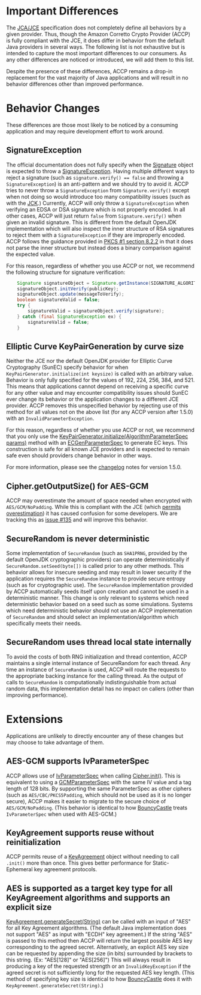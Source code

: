 # Important Differences
The [JCA/JCE](https://docs.oracle.com/en/java/javase/11/security/java-cryptography-architecture-jca-reference-guide.html) specification does not completely define all behaviors by a given provider.
Thus, though the Amazon Corretto Crypto Provider (ACCP) is fully compliant with the JCE, it does differ in behavior from the default Java providers in several ways.
The following list is not exhaustive but is intended to capture the most important differences to our consumers.
As any other differences are noticed or introduced, we will add them to this list.

Despite the presence of these differences, ACCP remains a drop-in replacement for the vast majority of Java applications and will result in no behavior differences other than improved performance.

# Behavior Changes
These differences are those most likely to be noticed by a consuming application and may require development effort to work around.

## SignatureException
The official documentation does not fully specify when the [Signature](https://docs.oracle.com/javase/8/docs/api/java/security/Signature.html) object is expected to throw a [SignatureException](https://docs.oracle.com/javase/8/docs/api/java/security/SignatureException.html).
Having multiple different ways to reject a signature (such as `signature.verify() == false` and throwing a `SignatureException`) is an anti-pattern and we should try to avoid it.
ACCP tries to never throw a `SignatureException` from `Signature.verify()` except when not doing so would introduce too many compatibility issues (such as with the [JCK](https://en.wikipedia.org/wiki/Technology_Compatibility_Kit#TCK_for_the_Java_platform).)
Currently, ACCP will only throw a `SignatureException` when verifying an EDSA or DSA signature which is not properly encoded.
In all other cases, ACCP will just return `false` from `Signature.verify()` when given an invalid signature.
This is different from the default OpenJDK implementation which will also inspect the inner structure of RSA signatures to reject them with a `SignatureException` if they are improperly encoded.
ACCP follows the guidance provided in [PKCS #1 section 8.2.2](https://tools.ietf.org/html/rfc8017#section-8.2.2) in that it does not parse the inner structure but instead does a binary comparison against the expected value.

For this reason, regardless of whether you use ACCP or not, we recommend the following structure for signature verification:
```java
    Signature signatureObject = Signature.getInstance(SIGNATURE_ALGORITHM);
    signatureObject.initVerify(publicKey);
    signatureObject.update(messageToVerify);
    boolean signatureValid = false;
    try {
        signatureValid = signatureObject.verify(signature);
    } catch (final SignatureException ex) {
        signatureValid = false;
    }
```

## Elliptic Curve KeyPairGeneration by curve size
Neither the JCE nor the default OpenJDK provider for Elliptic Curve Cryptography (SunEC) specify behavior for when `KeyPairGenerator.initialize(int keysize)` is called with an arbitrary value.
Behavior is only fully specified for the values of 192, 224, 256, 384, and 521.
This means that applications cannot depend on receiving a specific curve for any other value and may encounter compatibility issues should SunEC ever change its behavior or the application changes to a different JCE provider.
ACCP removes this unspecified behavior by rejecting use of this method for all values not on the above list (for any ACCP version after 1.5.0) with an `InvalidParameterException`.

For this reason, regardless of whether you use ACCP or not, we recommend that you only use the [KeyPairGenerator.initialize(AlgorithmParameterSpec params)](https://docs.oracle.com/javase/8/docs/api/java/security/KeyPairGenerator.html#initialize-java.security.spec.AlgorithmParameterSpec-) method with an [ECGenParameterSpec](https://docs.oracle.com/javase/8/docs/api/java/security/spec/ECGenParameterSpec.html) to generate EC keys.
This construction is safe for all known JCE providers and is expected to remain safe even should providers change behavior in other ways.

For more information, please see the [changelog](./CHANGELOG.md) notes for version 1.5.0.

## Cipher.getOutputSize() for AES-GCM
ACCP may overestimate the amount of space needed when encrypted with `AES/GCM/NoPadding`.
While this is compliant with the JCE (which [permits overestimation](https://docs.oracle.com/javase/8/docs/api/javax/crypto/Cipher.html#getOutputSize-int-)) it has caused confusion for some developers.
We are tracking this as [issue #135](https://github.com/corretto/amazon-corretto-crypto-provider/issues/135) and will improve this behavior.

## SecureRandom is never deterministic
Some implementation of `SecureRandom` (such as `SHA1PRNG`, provided by the default OpenJDK cryptographic providers) can operate deterministically if `SecureRandom.setSeed(byte[])` is called prior to any other methods.
This behavior allows for insecure seeding and may result in lower security if the application requires the `SecureRandom` instance to provide secure entropy (such as for cryptographic use).
The `SecureRandom` implementation provided by ACCP automatically seeds itself upon creation and cannot be used in a deterministic manner.
This change is only relevant to systems which need deterministic behavior based on a seed such as some simulations.
Systems which need deterministic behavior should not use an ACCP implementation of `SecureRandom` and should select an implementation/algorithm which specifically meets their needs.

## SecureRandom uses thread local state internally
To avoid the costs of both RNG initialization and thread contention, ACCP maintains a single internal instance of SecureRandom for each thread.
Any time an instance of `SecureRandom` is used, ACCP will route the requests to the appropriate backing instance for the calling thread.
As the output of calls to `SecureRandom` is computationally indistinguishable from actual random data, this implementation detail has no impact on callers (other than improving performance).

# Extensions
Applications are unlikely to directly encounter any of these changes but may choose to take advantage of them.

## AES-GCM supports IvParameterSpec
ACCP allows use of [IvParameterSpec](https://docs.oracle.com/javase/8/docs/api/javax/crypto/spec/IvParameterSpec.html) when calling [Cipher.init()](https://docs.oracle.com/javase/8/docs/api/javax/crypto/Cipher.html#init-int-java.security.Key-java.security.spec.AlgorithmParameterSpec-).
This is equivalent to using a [GCMParameterSpec](https://docs.oracle.com/javase/8/docs/api/javax/crypto/spec/GCMParameterSpec.html) with the same IV value and a tag length of 128 bits.
By supporting the same ParameterSpec as other ciphers (such as `AES/CBC/PKCS5Padding`, which should not be used as it is no longer secure), ACCP makes it easier to migrate to the secure choice of `AES/GCM/NoPadding`.
(This behavior is identical to how [BouncyCastle](https://bouncycastle.org/java.html) treats `IvParameterSpec` when used with AES-GCM.)

## KeyAgreement supports reuse without reinitialization
ACCP permits reuse of a [KeyAgreement](https://docs.oracle.com/javase/8/docs/api/javax/crypto/KeyAgreement.html) object without needing to call `.init()` more than once.
This gives better performance for Static-Ephemeral key agreement protocols.

## AES is supported as a target key type for all KeyAgreement algorithms and supports an explicit size
[KeyAgreement.generateSecret(String)](https://docs.oracle.com/javase/8/docs/api/javax/crypto/KeyAgreement.html#generateSecret-java.lang.String-) can be called with an input of "AES" for all Key Agreement algorithms.
(The default Java implementation does not support "AES" as input with "ECDH" key agreement.)
If the string "AES" is passed to this method then ACCP will return the largest possible AES key corresponding to the agreed secret.
Alternatively, an explicit AES key size can be requested by appending the size (in bits) surrounded by brackets to this string.
(Ex: "AES[128]" or "AES[256]")
This will always result in producing a key of the requested strength or an `InvalidKeyException` if the agreed secret is not sufficiently long for the requested AES key length.
(This method of specifying key size is identical to how [BouncyCastle](https://bouncycastle.org/java.html) does it with `KeyAgreement.generateSecret(String)`.)
